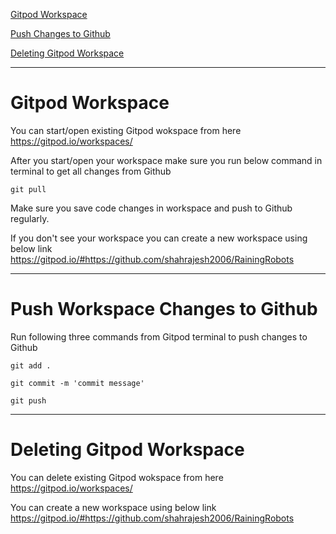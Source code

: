 [Gitpod Workspace](#1)

[Push Changes to Github](#2)

[Deleting Gitpod Workspace](#3)

-------
<a name="1"/>

# Gitpod Workspace

You can  start/open existing Gitpod wokspace from here https://gitpod.io/workspaces/

After you start/open your workspace make sure you run below command in terminal to get all changes from Github

`git pull`

Make sure you save code changes in workspace and push to Github regularly. 

If you don't see your workspace you can create a new workspace using below link
https://gitpod.io/#https://github.com/shahrajesh2006/RainingRobots


-------
<a name="2"/>

# Push Workspace Changes to Github

Run following three commands from Gitpod terminal to push changes to Github

`git add .`

`git commit -m 'commit message'`

`git push`

------
<a name="3"/>

# Deleting Gitpod Workspace

You can  delete existing Gitpod wokspace from here https://gitpod.io/workspaces/

You can create a new workspace using below link
https://gitpod.io/#https://github.com/shahrajesh2006/RainingRobots
